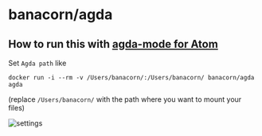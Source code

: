 # banacorn/agda

## How to run this with [agda-mode for Atom](https://atom.io/packages/agda-mode)

Set `Agda path` like 

```
docker run -i --rm -v /Users/banacorn/:/Users/banacorn/ banacorn/agda agda
```

(replace `/Users/banacorn/` with the path where you want to mount your files)

![settings](https://i.imgur.com/7fji1Ud.png "Settings in agda-mode on Atom")

